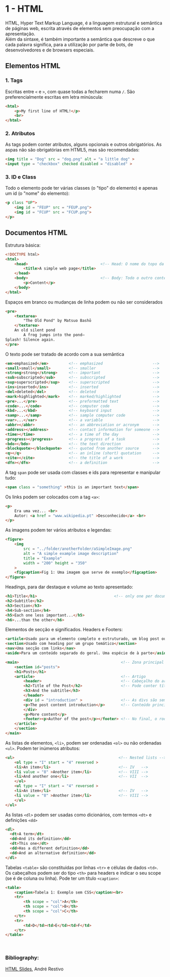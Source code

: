 # 1 - HTML

HTML, Hyper Text Markup Language, é a linguagem estrutural e semântica de páginas web, escrita através de elementos sem preocupação com a apresentação. <br>
Além da sintaxe, é também importante a semântica que descreve o que cada palavra significa, para a utilização por parte de bots, de desenvolvedores e de browsers especiais.

## Elementos HTML

### 1. Tags

Escritas entre `<` e `>`, com quase todas a fecharem numa `/`. São preferencialmente escritas em letra minúscula:

```html
<html>
    <p>My first line of HTML!</p>
    <br>
</html>
```

### 2. Atributos

As tags podem conter atributos, alguns opcionais e outros obrigatórios. As aspas não são obrigatórias em HTML5, mas são recomendadas:

```html
<img title = "Dog" src = "dog.png" alt = "a little dog" >
<input type = "checkbox" checked disabled = "disabled" >
```

### 3. ID e Class

Todo o elemento pode ter várias classes (o "tipo" do elemento) e apenas um id (o "nome" do elemento):

```html
<p class "UP">
    <img id = "FEUP" src = "FEUP.png">
    <img id = "FCUP" src = "FCUP.png">
</p>
```

## Documentos HTML

Estrutura básica:

```html
<!DOCTYPE html>
<html>
    <head>                                <!-- Head: O nome do topo da página do browser -->
        <title>A simple web page</title>
    </head>
    <body>                                <!-- Body: Todo o outro conteúdo da página -->
        <p>Content</p>
    </body>
</html>
```

Espaços em branco ou mudanças de linha podem ou não ser considerados

```html
<pre>
    <textarea>
        "The Old Pond" by Matsuo Bashō
    </textarea>
    An old silent pond
        A frog jumps into the pond—
Splash! Silence again.
</pre>
```

O texto pode ser tratado de acordo com a sua semântica

```html
<em>emphasized</em>         <!-- emphasized                      -->
<small>small</small>        <!-- smaller                         -->
<strong>strong</strong>     <!-- important                       --> 
<sub>subscripted</sub>      <!-- subscripted                     -->
<sup>superscripted</sup>    <!-- superscripted                   -->
<ins>inserted</ins>         <!-- inserted                        -->
<del>deleted</del>          <!-- deleted                         -->
<mark>highlighted</mark>    <!-- marked/highlighted              -->
<pre>...</pre>              <!-- preformatted text               -->
<code>...</code>            <!-- computer code                   -->
<kbd>...</kbd>              <!-- keyboard input                  -->
<samp>...</samp>            <!-- sample computer code            -->
<var>...</var>              <!-- a variable                      -->
<abbr></abbr>               <!-- an abbreviation or acronym      -->
<address></address>         <!-- contact information for someone -->
<time></time>               <!-- a time of the day               -->
<progress></progress>       <!-- a progress of a task            -->
<bdo></bdo>                 <!-- the text direction              -->
<blockquote></blockquote>   <!-- quoted from another source      -->
<q></q>                     <!-- an inline (short) quotation     -->
<cite></cite>               <!-- the title of a work             -->
<dfn></dfn>                 <!-- a definition                    -->
```

A tag `span` pode ser usada com classes e ids para representar e manipular tudo:

```html
<span class = "something" >this is an important text</span>
```

Os links podem ser colocados com a tag `<a>`:

```html
<p>
    Era uma vez... <br>
    Autor: <a href = "www.wikipedia.pt" >Desconhecido</a> <br>
</p>
```

As imagens podem ter vários atributos e legendas:

```html
<figure>
    <img
        src = "../folder/anotherFolder/aSimpleImage.png"
        alt = "A simple example image description"
        title = "Example"
        width = "200" height = "350"
    >
    <figcaption>Fig 1: Uma imagem que serve de exemplo</figcaption>
</figure>

```

Headings, para dar destaque e volume ao texto apresentado:

```html
<h1>Title</h1>                                  <!-- only one per document -->
<h2>Subtitle</h2>
<h3>Section</h3>
<h4>Sub-section</h4>
<h5>Each one less important...</h5>
<h6>...than the other</h6>
```

Elementos de secção e significados. Headers e Footers:

```html
<article>Usado para um elemento completo e estruturado, um blog post ou comentário</article>
<section>Usado com heading por um grupo temático</section>
<nav>Uma secção com links</nav>
<aside>Para um conteúdo separado do geral. Uma espécie de à parte</aside>

<main>                                             <!-- Zona principal -->                 
    <section id="posts">
    <h1>Posts</h1>
    <article>                                      <!-- Artigo                           -->
        <header>                                   <!-- Cabeçalho do artigo              -->
        <h2>Title of the Post</h2>                 <!-- Pode conter títulos e subtítulos -->
        <h3>And the subtitle</h3>
        </header>
        <div id = "introduction" >                 <!-- As divs são semânticas           -->
        <p>The post content introduction</p>       <!-- Conteúdo principal / texto       -->
        </div>
        <p>More content</p>                                
        <footer><p>Author of the post</p></footer> <!-- No final, o rodapé               -->
    </article>
    </section>
</main>
```

As listas de elementos, `<li>`, podem ser ordenadas `<ol>` ou não ordenadas `<ul>`. Podem ter inúmeros atributos:

```html
<ul>                                              <!-- Nested lists -->
    <ol type = "I" start = "4" reversed >
    <li>An item</li>                              <!-- IV   -->
    <li value = "8" >Another item</li>            <!-- VIII -->
    <li>And another one</li>                      <!-- VII  -->
    </ol>
    <ul type = "I" start = "4" reversed >
    <li>An item</li>                              <!-- IV   -->
    <li value = "8" >Another item</li>            <!-- VIII -->
    </ul>
</ul>
```

As listas `<dl>` podem ser usadas como dicionários, com termos `<dt>` e definições `<dd>`

```html
<dl>
  <dt>A term</dt>
  <dd>And its definition</dd>
  <dt>This one</dt>
  <dd>Has a different definition</dd>
  <dd>And an alternative definition</dd>
</dl>
````

Tabelas `<table>` são constituidas por linhas `<tr>` e células de dados `<td>`. Os cabeçalhos podem ser do tipo `<th>` para headers e indicar o seu scope (se é de coluna ou linha). Pode ter um título `<caption>`:

```html
<table>
    <caption>Tabela 1: Exemplo sem CSS</caption><br>
    <tr>
        <th scope = "col">A</th>
        <th scope = "col">B</th>
        <th scope = "col">C</th>
    </tr>
    <tr>
        <td>D</td><td>E</td><td>F</td>
    </tr>
</table>
```



<br>

### Bibliography:
[HTML Slides](https://web.fe.up.pt/~arestivo/slides/?s=html5#1), André Restivo